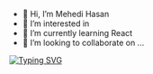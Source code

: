 - 👋 Hi, I’m Mehedi Hasan
- 👀 I’m interested in 
- 🌱 I’m currently learning React 
- 💞️ I’m looking to collaborate on ...


[![Typing SVG](https://readme-typing-svg.demolab.com/?lines=First+line+of+text;Second+line+of+text)](https://git.io/typing-svg)

